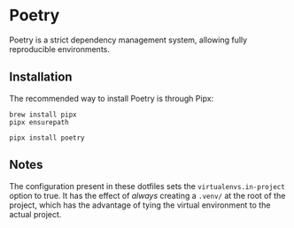 # Poetry

Poetry is a strict dependency management system, allowing fully reproducible environments.

## Installation

The recommended way to install Poetry is through Pipx:

```shell
brew install pipx
pipx ensurepath

pipx install poetry
```

## Notes

The configuration present in these dotfiles sets the `virtualenvs.in-project` option to true.
It has the effect of _always_ creating a `.venv/` at the root of the project, which has the
advantage of tying the virtual environment to the actual project.

